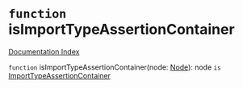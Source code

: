 # `function` isImportTypeAssertionContainer

[Documentation Index](../README.md)

`function` isImportTypeAssertionContainer(node: [Node](../interface.Node/README.md)): node `is` [ImportTypeAssertionContainer](../interface.ImportTypeAssertionContainer/README.md)

